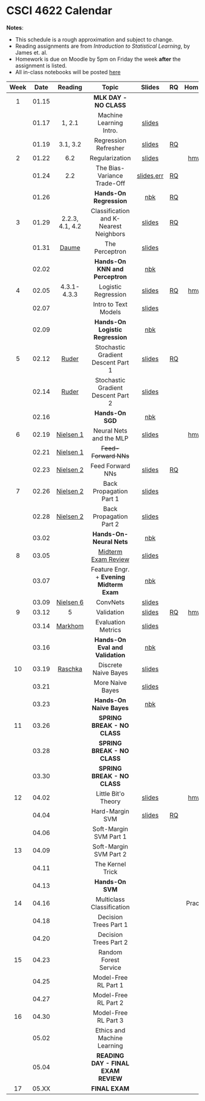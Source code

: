 # CSCI 4622 Calendar

**Notes**:
- This schedule is a rough approximation and subject to change.
- Reading assignments are from _Introduction to Statistical Learning_, by James et. al.
- Homework is due on Moodle by 5pm on Friday the week **after** the assignment is listed.
- All in-class notebooks will be posted [here](https://github.com/chrisketelsen/CSCI-4622-Machine-Learning/tree/master/in-class-notebooks)


| Week   | Date         | Reading      |                   Topic               	   | Slides      | RQ | Homework   | 
|:------:|:------------:| :-----------:| :----------------------------------------:|:-----------:|:--:|:----------:|
| 1      | 01.15        |              | **MLK DAY - NO CLASS**                    |             |    |            |	
|        | 01.17        | 1, 2.1       | Machine Learning Intro.                   | [slides](https://www.cs.colorado.edu/~ketelsen/files/courses/csci4622/slides/lesson01.pdf)	         |    |            |	
|        | 01.19        | 3.1, 3.2     | Regression Refresher                      | [slides](https://www.cs.colorado.edu/~ketelsen/files/courses/csci4622/slides/lesson02.pdf)	         | [RQ](https://moodle.cs.colorado.edu/mod/quiz/view.php?id=21405)   |            |	
| 2      | 01.22        | 6.2          | Regularization                            | [slides](https://www.cs.colorado.edu/~ketelsen/files/courses/csci4622/slides/lesson03.pdf)			 |	  | [hmwk01](https://github.com/chrisketelsen/CSCI-4622-Machine-Learning/tree/master/hmwk/hmwk01) 	   | 
|        | 01.24        | 2.2          | The Bias-Variance Trade-Off               | [slides](https://www.cs.colorado.edu/~ketelsen/files/courses/csci4622/slides/lesson04.pdf),[err](https://www.cs.colorado.edu/~ketelsen/files/courses/csci4622/notes/lesson04-Err-Derivation.pdf)		         | [RQ](https://moodle.cs.colorado.edu/mod/quiz/view.php?id=21517)   |            |	
|        | 01.26        |              | **Hands-On Regression**                   | [nbk](https://github.com/chrisketelsen/CSCI-4622-Machine-Learning/tree/master/in-class-notebooks)			 | [RQ](https://moodle.cs.colorado.edu/mod/quiz/view.php?id=21562)    |            |
| 3      | 01.29        | 2.2.3, 4.1, 4.2| Classification and K-Nearest Neighbors  | [slides](https://www.cs.colorado.edu/~ketelsen/files/courses/csci4622/slides/lesson06.pdf)	         | [RQ](https://moodle.cs.colorado.edu/mod/quiz/view.php?id=21598)   |            | 
|        | 01.31        | [Daume](http://ciml.info/dl/v0_99/ciml-v0_99-ch04.pdf)                                                          								                       | The Perceptron                            | [slides](https://www.cs.colorado.edu/~ketelsen/files/courses/csci4622/slides/lesson07.pdf)	         |    |            | 
|        | 02.02        |              | **Hands-On KNN and Perceptron**           | [nbk](https://github.com/chrisketelsen/CSCI-4622-Machine-Learning/tree/master/in-class-notebooks)			 |    |            |
| 4      | 02.05        | 4.3.1-4.3.3  | Logistic Regression                       | [slides](https://www.cs.colorado.edu/~ketelsen/files/courses/csci4622/slides/lesson09.pdf)	         | [RQ](https://moodle.cs.colorado.edu/mod/quiz/view.php?id=21797)   | [hmwk02](https://github.com/chrisketelsen/CSCI-4622-Machine-Learning/tree/master/hmwk/hmwk02)       | 
|        | 02.07        |              | Intro to Text Models                      | [slides](https://www.cs.colorado.edu/~ketelsen/files/courses/csci4622/slides/lesson10.pdf)            |    |            | 	
|        | 02.09        |              | **Hands-On Logistic Regression**          | [nbk](https://github.com/chrisketelsen/CSCI-4622-Machine-Learning/tree/master/in-class-notebooks)  		 	 |    |            |
| 5      | 02.12        | [Ruder](http://ruder.io/optimizing-gradient-descent/index.html)             | Stochastic Gradient Descent Part 1        | [slides](https://www.cs.colorado.edu/~ketelsen/files/courses/csci4622/slides/lesson12.pdf) 	         | [RQ](https://moodle.cs.colorado.edu/mod/quiz/view.php?id=21938)   |            | 
|        | 02.14        | [Ruder](http://ruder.io/optimizing-gradient-descent/index.html)             | Stochastic Gradient Descent Part 2        | [slides](https://www.cs.colorado.edu/~ketelsen/files/courses/csci4622/slides/lesson13.pdf) 	         |    |            | 
|        | 02.16        |              | **Hands-On SGD**                          | [nbk](https://github.com/chrisketelsen/CSCI-4622-Machine-Learning/tree/master/in-class-notebooks)			 |    |            |
| 6      | 02.19        | [Nielsen 1](http://neuralnetworksanddeeplearning.com/chap1.html)                                    	                                       | Neural Nets and the MLP                   | [slides](https://www.cs.colorado.edu/~ketelsen/files/courses/csci4622/slides/lesson15.pdf)	         |    | [hmwk03](https://github.com/chrisketelsen/CSCI-4622-Machine-Learning/tree/master/hmwk/hmwk03)     | 
|        | 02.21        | [Nielsen 1](http://neuralnetworksanddeeplearning.com/chap1.html)  																		                           | ~~Feed-Forward NNs~~                          |	         |    |            | 
|        | 02.23        | [Nielsen 2](http://neuralnetworksanddeeplearning.com/chap2.html) 																			                           | Feed Forward NNs                   | [slides](https://www.cs.colorado.edu/~ketelsen/files/courses/csci4622/slides/lesson16.pdf)				 | [RQ](https://moodle.cs.colorado.edu/mod/quiz/view.php?id=22190)   |            |
| 7      | 02.26        | [Nielsen 2](http://neuralnetworksanddeeplearning.com/chap2.html)             																						   | Back Propagation Part 1                   | [slides](https://www.cs.colorado.edu/~ketelsen/files/courses/csci4622/slides/lesson17.pdf)	         |    |            | 
|        | 02.28        | [Nielsen 2](http://neuralnetworksanddeeplearning.com/chap2.html)             | Back Propagation Part 2                  |	[slides](https://www.cs.colorado.edu/~ketelsen/files/courses/csci4622/slides/lesson18.pdf)         |    |            | 
|        | 03.02        |              | **Hands-On-Neural Nets**                 | [nbk](https://github.com/chrisketelsen/CSCI-4622-Machine-Learning/tree/master/in-class-notebooks)			 |    |            |
| 8      | 03.05        |              | [Midterm Exam Review](https://github.com/chrisketelsen/CSCI-4622-Machine-Learning/blob/master/resources/midterm_info.md)                       | [slides](https://www.cs.colorado.edu/~ketelsen/files/courses/csci4622/slides/midterm_review.pdf)	         |    |      | 
|        | 03.07        |              | Feature Engr. + **Evening Midterm Exam**         | [nbk](https://github.com/chrisketelsen/CSCI-4622-Machine-Learning/tree/master/in-class-notebooks)	         |    |            | 
|        | 03.09        | [Nielsen 6](http://neuralnetworksanddeeplearning.com/chap6.html)             | ConvNets                       | [slides](https://www.cs.colorado.edu/~ketelsen/files/courses/csci4622/slides/lesson20.pdf) 	         |    |            | 
| 9      | 03.12        |      5        | Validation                                |	[slides](https://www.cs.colorado.edu/~ketelsen/files/courses/csci4622/slides/lesson21.pdf)          | [RQ](https://moodle.cs.colorado.edu/mod/quiz/view.php?id=22555&forceview=1)    | [hmwk04](https://github.com/chrisketelsen/CSCI-4622-Machine-Learning/tree/master/hmwk/hmwk04)   |  
|        | 03.14        |  [Markhom](http://www.dataschool.io/roc-curves-and-auc-explained/)            | Evaluation Metrics                        | [slides](https://www.cs.colorado.edu/~ketelsen/files/courses/csci4622/slides/lesson22.pdf)	         |    |            | 
|        | 03.16        |              | **Hands-On Eval and Validation**          |	[nbk](https://github.com/chrisketelsen/CSCI-4622-Machine-Learning/tree/master/in-class-notebooks)		 |    |            |
| 10     | 03.19        | [Raschka](https://arxiv.org/pdf/1410.5329.pdf)             | Discrete Naive Bayes   |	[slides](https://www.cs.colorado.edu/~ketelsen/files/courses/csci4622/slides/lesson24.pdf)         |    |      | 
|        | 03.21        |              | More Naive Bayes                    |	 [slides](https://www.cs.colorado.edu/~ketelsen/files/courses/csci4622/slides/lesson25.pdf)        |    |            | 
|        | 03.23        |  	           | **Hands-On Naive Bayes**                  |[nbk](https://github.com/chrisketelsen/CSCI-4622-Machine-Learning/tree/master/in-class-notebooks)		     |    |            |
| 11     | 03.26        |              | **SPRING BREAK - NO CLASS**               |	         |    |            | 
|        | 03.28        |              | **SPRING BREAK - NO CLASS**               |	         |    |            | 
|        | 03.30        |              | **SPRING BREAK - NO CLASS**               |			 |    |            |
| 12     | 04.02        |              | Little Bit'o Theory 					   |[slides](https://www.cs.colorado.edu/~ketelsen/files/courses/csci4622/slides/lesson27.pdf) |    | [hmwk05](https://github.com/chrisketelsen/CSCI-4622-Machine-Learning/tree/master/hmwk/hmwk05)           | 
|        | 04.04        |              | Hard-Margin SVM 			   |	[slides](https://www.cs.colorado.edu/~ketelsen/files/courses/csci4622/slides/lesson28.pdf)          | [RQ](https://moodle.cs.colorado.edu/mod/quiz/view.php?id=22947)   |            | 
|        | 04.06        |              | Soft-Margin SVM Part 1                    |			 |    |            |
| 13     | 04.09        |              | Soft-Margin SVM Part 2                    |			 |    |      | 
|        | 04.11        |              | The Kernel Trick 						   |			 |	  |	           | 
|        | 04.13        |              | **Hands-On SVM**						   |			 |	  |            | 
| 14     | 04.16        |              | Multiclass Classification 				   |	         |     |    Practicum   | 
|        | 04.18        |              | Decision Trees Part 1                     |	         |    |            | 
|        | 04.20        |              | Decision Trees Part 2                     |			 |    |            |
| 15     | 04.23        |              | Random Forest Service                     |	         |    |   | 
|        | 04.25        |              | Model-Free RL  Part 1 					   |	         |    |            | 
|        | 04.27        |              | Model-Free RL	Part 2					   |	    	 |    |            |
| 16     | 04.30        |              | Model-Free RL	Part 3					   |	         |    |            | 
|        | 05.02        |              | Ethics and Machine Learning               |			 |	  |            |
|        | 05.04        |              | **READING DAY - FINAL EXAM REVIEW**	   |			 |	  |            |
| 17     | 05.XX        |              | **FINAL EXAM**                            |			 |	  |  	       | 

<!---
Homework Sketch 

hmwk01: 
- LaTex something based on a picture 
- Implement a Python Class 
- Walk-through of derivation of Normal Eqns for Ridge-Regression 
	- Ask what happens as lam -> infty 
- Regularization study based on credit card data? 
- Bias-Variance Trade-Off - Simulate to get reducible-irreducible error curves

hmwk02:
- implement KNN with canned-ball-tree 
- implement Perceptron from scratch 

hmwk03:
- logistic regression 
- implement lazy sparse regularization 
- implement momentum 
- implement a learning rate schedule 

hmwk04:
- MLP architecture problem 
- Implement backprop 
- Implement gradient checking 

hwmk05:
- Feature engineering (Kaggle In-Class)
- Implement cross-validation (with inference)

hmwk06:
- SVM by hand 
- Implement coordinate ascent 
- theoretical kernel questions 
- use canned SVM
- hyperparameter turning 

Practicum: 
- LOL not telling you 
-->

